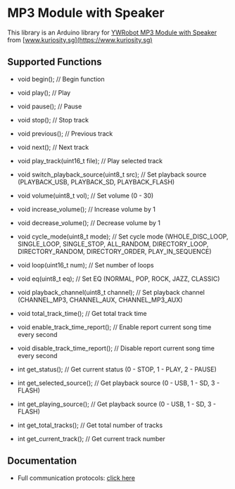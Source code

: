 # MP3 Module with Speaker

This library is an Arduino library for [YWRobot MP3 Module with Speaker](https://www.kuriosity.sg/mp3-module-with-speaker/) from [www.kuriosity.sg](https://www.kuriosity.sg)

## Supported Functions
- void begin();                             // Begin function
- void play();								              // Play
- void pause();								              // Pause
- void stop();                              // Stop track
- void previous();							            // Previous track
- void next();								              // Next track
- void play_track(uint16_t file);				    // Play selected track
- void switch_playback_source(uint8_t src);	// Set playback source (PLAYBACK_USB, PLAYBACK_SD, PLAYBACK_FLASH)
- void volume(uint8_t vol);					        // Set volume (0 - 30)
- void increase_volume();						        // Increase volume by 1
- void decrease_volume();						        // Decrease volume by 1
- void cycle_mode(uint8_t mode);				    // Set cycle mode (WHOLE_DISC_LOOP, SINGLE_LOOP, SINGLE_STOP, ALL_RANDOM, DIRECTORY_LOOP, DIRECTORY_RANDOM, DIRECTORY_ORDER, PLAY_IN_SEQUENCE)
- void loop(uint16_t num);					        // Set number of loops
- void eq(uint8_t eq);						          // Set EQ (NORMAL, POP, ROCK, JAZZ, CLASSIC)
- void playback_channel(uint8_t channel);		// Set playback channel (CHANNEL_MP3, CHANNEL_AUX, CHANNEL_MP3_AUX)
- void total_track_time();					        // Get total track time 
- void enable_track_time_report();			    // Enable report current song time every second
- void disable_track_time_report();			    // Disable report current song time every second

- int get_status();							            // Get current status (0 - STOP, 1 - PLAY, 2 - PAUSE)
- int get_selected_source();					      // Get playback source (0 - USB, 1 - SD, 3 - FLASH)
- int get_playing_source();					        // Get playback source (0 - USB, 1 - SD, 3 - FLASH)
- int get_total_tracks();						        // Get total number of tracks
- int get_current_track();					        // Get current track number

## Documentation
- Full communication protocols: [click here](https://drive.google.com/file/d/1tZgPU4mpxgcl07vuilEHErAAI4f8cuj3/view?usp=sharing)
